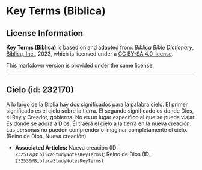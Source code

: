 # Key Terms (Biblica)

## License Information

**Key Terms (Biblica)** is based on and adapted from: _Biblica Bible Dictionary_, [Biblica, Inc.](https://www.biblica.com/), 2023, which is licensed under a [CC BY-SA 4.0 license](https://creativecommons.org/licenses/by-sa/4.0/legalcode.en).

This markdown version is provided under the same license.



--------------------------------

## Cielo (id: 232170)

A lo largo de la Biblia hay dos significados para la palabra cielo. El primer significado es el cielo sobre la tierra. El segundo significado es donde Dios, el Rey y Creador, gobierna. No es un lugar específico al que se pueda viajar. Es donde se adora a Dios. Él traerá el cielo a la tierra en la nueva creación. Las personas no pueden comprender o imaginar completamente el cielo. (Reino de Dios, Nueva creación)

* **Associated Articles:** Nueva creación (ID: `232512@BiblicaStudyNotesKeyTerms`); Reino de Dios (ID: `232530@BiblicaStudyNotesKeyTerms`)

